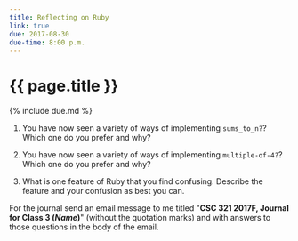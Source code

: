 ```yaml
---
title: Reflecting on Ruby 
link: true
due: 2017-08-30
due-time: 8:00 p.m.
---
```

# {{ page.title }}

{% include due.md %}

1. You have now seen a variety of ways of implementing `sums_to_n?`?
Which one do you prefer and why?

2. You have now seen a variety of ways of implementing `multiple-of-4?`?
Which one do you prefer and why?

3. What is one feature of Ruby that you find confusing.  Describe the
feature and your confusion as best you can.

For the journal send an email message to me titled "**CSC 321 2017F,
Journal for Class 3 (*Name*)**" (without the quotation marks) and with
answers to those questions in the body of the email.


